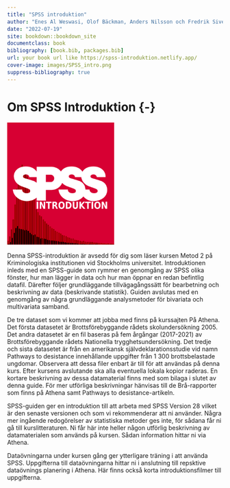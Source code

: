 ```yaml
--- 
title: "SPSS introduktion"
author: "Enes Al Weswasi, Olof Bäckman, Anders Nilsson och Fredrik Sivertsson"
date: "2022-07-19"
site: bookdown::bookdown_site
documentclass: book
bibliography: [book.bib, packages.bib]
url: your book url like https://spss-introduktion.netlify.app/
cover-image: images/SPSS_intro.png
suppress-bibliography: true
---
```




# Om SPSS Introduktion {-}

<img src="images/SPSS_intro.png" width="250" height="285" class="cover"/><p>Denna SPSS-introduktion är avsedd för dig som läser kursen Metod 2 på Kriminologiska institutionen vid Stockholms universitet. Introduktionen inleds med en SPSS-guide som rymmer en genomgång av SPSS olika fönster, hur man lägger in data och hur man öppnar en redan befintlig datafil. Därefter följer grundläggande tillvägagångssätt för bearbetning och beskrivning av data (beskrivande statistik). Guiden avslutas med en genomgång av några grundläggande analysmetoder för bivariata och multivariata samband.</p>

De tre dataset som vi kommer att jobba med finns på kurssajten På Athena. Det första datasetet är Brottsförebyggande rådets skolundersökning 2005. Det andra datasetet är en fil baseras på fem årgångar (2017-2021) av Brottsförebyggande rådets Nationella trygghetsundersökning. Det tredje och sista datasetet är från en amerikansk självdeklarationsstudie vid namn Pathways to desistance innehållande uppgifter från 1 300 brottsbelastade ungdomar. Observera att dessa filer enbart är till för att användas på denna kurs. Efter kursens avslutande ska alla eventuella lokala kopior raderas. En kortare beskrivning av dessa datamaterial finns med som bilaga i slutet av denna guide. För mer utförliga beskrivningar hänvisas till de Brå-rapporter som finns på Athena samt Pathways to desistance-artikeln.

SPSS-guiden ger en introduktion till att arbeta med SPSS Version 28 vilket är den senaste versionen och som vi rekommenderar att ni använder. Några mer ingående redogörelser av statistiska metoder ges inte, för sådana får ni gå till kurslitteraturen. Ni får här inte heller någon utförlig beskrivning av datamaterialen som används på kursen. Sådan information hittar ni via Athena.

Dataövningarna under kursen gång ger ytterligare träning i att använda SPSS. Uppgifterna till dataövningarna hittar ni i anslutning till repsktive dataövnings planering i Athena. Här finns också korta introduktionsfilmer till uppgifterna.
